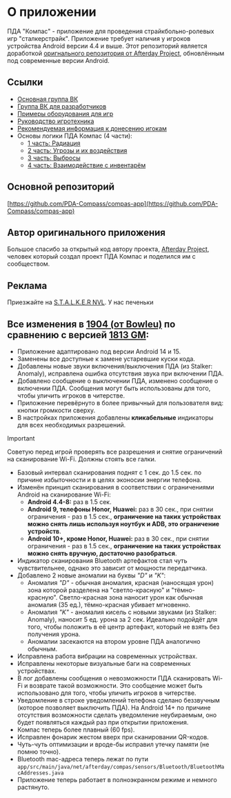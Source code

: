# О приложении
ПДА "Компас" - приложение для проведения страйкбольно-ролевых игр "сталкерстрайк". Приложение требует наличия у игроков устройства Android версии 4.4 и выше. Этот репозиторий является доработкой [оригнального репозитория от Afterday Project](https://github.com/PDA-Compass/compas-app), обновлённым под современные версии Android.

## Ссылки
- [Основная группа ВК](https://vk.com/pda.compass)
- [Группа ВК для разработчиков](https://vk.com/pda.compass)
- [Примеры оборудования для игр](https://vk.com/@pda.compass-elektronika-dlya-pda-kompas)
- [Руководство игротехника](https://vk.com/@pda.compass-rukovodstvo-igrotehnika)
- [Рекомендуемая информация к донесению игокам](https://vk.com/@pda.compass-sovety-i-nastavleniya-chestnym-igrokam-c-pda-kompas)
- Основы логики ПДА Компас (4 части):
  - [1 часть: Радиация](https://vk.com/@pda.compass-osnovy-logiki-pda-kompas)
  - [2 часть: Угрозы и их воздействия](https://vk.com/@pda.compass-osnovy-logiki-pda-kompas-chast-2)
  - [3 часть: Выбросы](https://vk.com/@pda.compass-osnovy-logiki-pda-kompas-chast-3)
  - [4 часть: Взаимодействие с инвентарём](https://vk.com/@pda.compass-osnovy-logiki-pda-kompas-chast-4-inventar)

## Основной репозиторий
[https://github.com/PDA-Compass/compas-app](https://github.com/PDA-Compass/compas-app)

## Автор оригинального приложения
Большое спасибо за открытый код автору проекта, [Afterday Project](https://vk.com/afterday.project), человек который создал проект ПДА Компас и поделился им с сообществом.

## Реклама
Приезжайте на [S.T.A.L.K.E.R NVL](https://vk.com/stalker_nvl). У нас печеньки

## Все изменения в [1904 (от Bowleu)](https://github.com/Bowleu/PDA-Compass/) по сравнению с версией [1813 GM](https://github.com/PDA-Compass/compas-app):
- Приложение адаптировано под версии Android 14 и 15.
- Заменены все доступные к замене устаревшие куски кода.
- Добавлены новые звуки включения/выключения ПДА (из Stalker: Anomaly), исправлена ошибка отсутствия звука при включении ПДА.
- Добавлено сообщение о выключении ПДА, изменено сообщение о включении ПДА. Сообщения могут быть использованы для того, чтобы уличить игроков в читерстве.
- Приложение перевёрнуто в более привычный для пользователя вид: кнопки громкости сверху.
- В настройках приложения добавлены **кликабельные** индикаторы для всех необходимых разрешений.
> [!IMPORTANT]
> Советую перед игрой проверять все разрешения и снятие ограничений на сканирование Wi-Fi. Должны стоять все галки.
- Базовый интервал сканирования поднят с 1 сек. до 1.5 сек. по причине избыточности и в целях эконосии энергии телефона.
- Изменён принцип сканирования в соответствии с ограничениями Android на сканирование Wi-Fi:
  - **Android 4.4-8:** раз в 1.5 сек.
  - **Android 9, телефоны Honor, Huawei:** раз в 30 сек., при снятии ограничения - раз в 1.5 сек., **ограничение на таких устройствах можно снять лишь используя ноутбук и ADB, это ограничение устройств**.
  - **Android 10+, кроме Honor, Huawei:** раз в 30 сек., при снятии ограничения - раз в 1.5 сек., **ограничение на таких устройствах можно снять вручную, достаточно разобраться**.
- Индикатор сканирования Bluetooth артефактов стал чуть чувствительнее, однако это зависит от мощности передатчика.
- Добавлено 2 новые аномалии на буквы *"D"* и *"K"*:
  - Аномалия *"D"* - обычная аномалия, красная (наносящая урон) зона которой разделена на "светло-красную" и "тёмно-красную". Светло-красная зона наносит урон как обычная аномалия (35 ед.), тёмно-красная убивает мгновенно.
  - Аномалия *"K"* - аномалия кисель с новыми звуками (из Stalker: Anomaly), наносит 5 ед. урона за 2 сек. Идеально подойдёт для того, чтобы положить в её центр артефакт, который не взять без получения урона.
  - Аномалии засекаются на втором уровне ПДА аналогично обычным.
- Исправлена работа вибрации на современных устройствах.
- Исправлены некоторые визуальные баги на современных устройствах.
- В лог добавлены сообщения о невозможности ПДА сканировать Wi-Fi и возврате такой возможности. Это сообщение может быть использовано для того, чтобы уличить игроков в читерстве.
- Уведомление в строке уведомлений телефона сделано беззвучным (которое позволяет выключить ПДА). На Android 14+ по причине отсутствия возможности сделать уведомление неубираемым, оно будет появляться каждый раз при открытии приложения.
- Компас теперь более плавный (60 fps).
- Исправлен фонарик жестом вверх при сканировании QR-кодов.
- Чуть-чуть оптимизации и вроде-бы исправил утечку памяти (не помню точно).
- Bluetooth mac-адреса теперь лежат по пути `app/src/main/java/net/afterday/compas/sensors/Bluetooth/BluetoothMacAddresses.java`
- Приложение теперь работает в полноэкранном режиме и немного растянуто.
